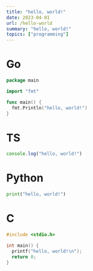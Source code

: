 ```yaml
---
title: "hello, world!"
date: 2023-04-01
url: /hello-world
summary: "hello, world!"
topics: ["programming"]
---
```



# Go

```go
package main

import "fmt"

func main() {
  fmt.Println("hello, world!")
}
```

# TS

```ts
console.log("hello, world!")
```

# Python
```py
print("hello, world!")
```

# C
```c
#include <stdio.h>

int main() {
  printf("hello, world!\n");
  return 0;
}
```
